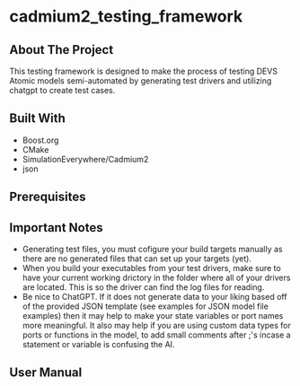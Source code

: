 # cadmium2_testing_framework

## About The Project

This testing framework is designed to make the process of testing DEVS Atomic models semi-automated by generating test drivers and utilizing
chatgpt to create test cases.

## Built With

* Boost<span>.</span>org
* CMake
* SimulationEverywhere/Cadmium2
* json

## Prerequisites

## Important Notes

* Generating test files, you must cofigure your build targets manually as there are no generated files that can set up your targets (yet).
* When you build your executables from your test drivers, make sure to have your current working drictory in the folder where all of your drivers are located.
  This is so the driver can find the log files for reading.
* Be nice to ChatGPT. If it does not generate data to your liking based off of the provided JSON template (see examples for JSON model file examples) then
  it may help to make your state variables or port names more meaningful. It also may help if you are using custom data types for ports or functions in the model, to add small comments after ;'s incase a statement or variable is confusing the AI. 

## User Manual

